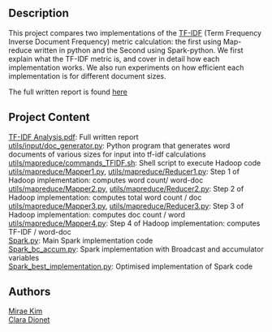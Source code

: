 ## Description

This project compares two implementations of the [TF-IDF](https://en.wikipedia.org/wiki/Tf%E2%80%93idf) (Term Frequency Inverse Document Frequency) metric calculation: the first using Map-reduce written in python and the Second using Spark-python. We first explain what the TF-IDF metric is, and cover in detail how each implementation works. We also run experiments on how efficient each implementation is for different document sizes. 

The full written report is found [here](https://github.com/raeray/tf_idf/blob/master/TF-IDF%20Analysis.pdf)

## Project Content

[TF-IDF Analysis.pdf](tf_idf/TF-IDF%20Analysis.pdf): Full written report    
[utils/input/doc_generator.py](utils/input/doc_generator.py): Python program that generates word documents of various sizes for input into tf-idf calculations  
[utils/mapreduce/commands_TFIDF.sh](tf_idf/utils/mapreduce/commands_TFIDF.sh): Shell script to execute Hadoop code    
[utils/mapreduce/Mapper1.py](tf_idf/utils/mapreduce/mapper1.py), [utils/mapreduce/Reducer1.py](tf_idf/utils/mapreduce/reducer1.py): Step 1 of Hadoop implementation: computes word count/ word-doc  
[utils/mapreduce/Mapper2.py](tf_idf/utils/mapreduce/mapper2.py), [utils/mapreduce/Reducer2.py](tf_idf/utils/mapreduce/reducer2.py): Step 2 of Hadoop implementation: computes total word count / doc   
[utils/mapreduce/Mapper3.py](tf_idf/utils/mapreduce/mapper3.py), [utils/mapreduce/Reducer3.py](tf_idf/utils/mapreduce/reducer3.py): Step 3 of Hadoop implementation: computes doc count / word  
[utils/mapreduce/Mapper4.py](tf_idf/utils/mapreduce/mapper4.py): Step 4 of Hadoop implementation: computes TF-IDF / word-doc  
[Spark.py](tf_idf/utils/spark/spark.py): Main Spark implementation code  
[Spark_bc_accum.py](tf_idf/utils/spark/spark_bc_accum.py): Spark implementation with Broadcast and accumulator variables  
[Spark_best_implementation.py](tf_idf/utils/spark/spark_best_implementation.py): Optimised implementation of Spark code   

## Authors

[Mirae Kim](https://github.com/raeray)  
[Clara Dionet](https://github.com/ClaraDionet) 

